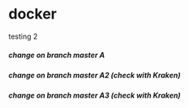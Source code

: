 # docker
testing 2
##### change on branch master A
##### change on branch master A2 (check with Kraken)
##### change on branch master A3 (check with Kraken)
